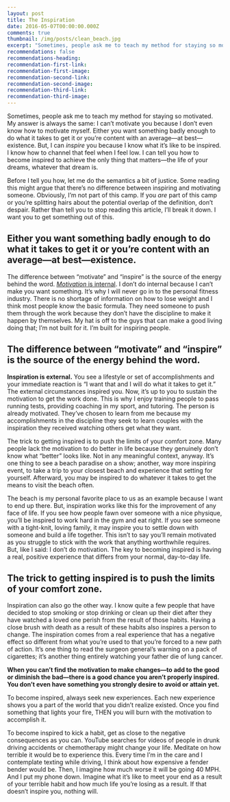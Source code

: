 ```yaml
---
layout: post
title: The Inspiration
date: 2016-05-07T00:00:00.000Z
comments: true
thumbnail: /img/posts/clean_beach.jpg
excerpt: "Sometimes, people ask me to teach my method for staying so motivated. My answer is always the same: I can’t motivate you because I don’t even know how to motivate myself. Either you want something badly enough to do what it takes to get it or you’re content with an average—at best—existence. But, I can\_inspire\_you because I know what it’s like to be inspired. I know how to channel that feel when I feel low. I can tell you how to become inspired to achieve the only thing that matters—the life of your dreams, whatever that dream is."
recommendations: false
recommendations-heading:
recommendation-first-link:
recommendation-first-image:
recommendation-second-link:
recommendation-second-image:
recommendation-third-link:
recommendation-third-image:
---
```



Sometimes, people ask me to teach my method for staying so motivated. My answer is always the same: I can’t motivate you because I don’t even know how to motivate myself. Either you want something badly enough to do what it takes to get it or you’re content with an average—at best—existence. But, I can&nbsp;*inspire*&nbsp;you because I know what it’s like to be inspired. I know how to channel that feel when I feel low. I can tell you how to become inspired to achieve the only thing that matters—the life of your dreams, whatever that dream is.

Before I tell you how, let me do the semantics a bit of justice. Some reading this might argue that there’s no difference between inspiring and motivating someone. Obviously, I’m not part of this camp. If you&nbsp;*are*&nbsp;part of this camp or you’re splitting hairs about the potential overlap of the definition, don’t despair. Rather than tell you to stop reading this article, I’ll break it down. I want you to get something out of this.

## Either you want something badly enough to do what it takes to get it or you’re content with an average—at best—existence.

The difference between “motivate” and “inspire” is the source of the energy behind the word.&nbsp;[*Motivation*&nbsp;is internal](/2016/01/16/the-right-motivation/). I don’t do internal because I can’t make you want something. It’s why I will never go in to the personal fitness industry. There is no shortage of information on how to lose weight and I think most people know the basic formula. They need someone to push them through the work because they don’t have the discipline to make it happen by themselves. My hat is off to the guys that can make a good living doing that; I’m not built for it. I’m built for inspiring people.

## The difference between “motivate” and “inspire” is the source of the energy behind the word.

**Inspiration is external.** You see a lifestyle or set of accomplishments and your immediate reaction is “I want that and I will do what it takes to get it.” The external circumstances inspired you. Now, it’s up to you to sustain the motivation to get the work done. This is why I enjoy training people to pass running tests, providing coaching in my sport, and tutoring. The person is already motivated. They’ve chosen to learn from me because my accomplishments in the discipline they seek to learn couples with the inspiration they received watching others get what they want.

The trick to getting inspired is to push the limits of your comfort zone. Many people lack the motivation to do better in life because they genuinely don’t know what “better” looks like. Not in any meaningful context, anyway. It’s one thing to see a beach paradise on a show; another, way more inspiring event, to take a trip to your closest beach and experience that setting for yourself. Afterward, you may be inspired to do whatever it takes to get the means to visit the beach often.

The beach is my personal favorite place to us as an example because I want to end up there. But, inspiration works like this for the improvement of any face of life. If you see how people fawn over someone with a nice physique, you’ll be inspired to work hard in the gym and eat right. If you see someone with a tight-knit, loving family, it may inspire you to settle down with someone and build a life together. This isn’t to say you’ll remain motivated as you struggle to stick with the work that anything worthwhile requires. But, like I said: I don’t do motivation. The key to becoming inspired is having a real, positive experience that differs from your normal, day-to-day life.

## The trick to getting inspired is to push the limits of your comfort zone.

Inspiration can also go the other way. I know quite a few people that have decided to stop smoking or stop drinking or clean up their diet after they have watched a loved one perish from the result of those habits. Having a close brush with death as a result of these habits also inspires a person to change. The inspiration comes from a real experience that has a negative effect so different from what you’re used to that you’re forced to a new path of action. It’s one thing to read the surgeon general’s warning on a pack of cigarettes; it’s another thing entirely watching your father die of lung cancer.

**When you can’t find the motivation to make changes—to add to the good or diminish the bad—there is a good chance you aren’t properly inspired. You don’t even have something you strongly desire to avoid or attain yet.**

To become inspired, always seek new experiences. Each new experience shows you a part of the world that you didn’t realize existed. Once you find something that lights your fire, THEN you will burn with the motivation to accomplish it.

To become inspired to kick a habit, get as close to the negative consequences as you can. YouTube searches for videos of people in drunk driving accidents or chemotherapy might change your life. Meditate on how terrible it would be to experience this. Every time I’m in the care and I contemplate texting while driving, I think about how expensive a fender bender would be. Then, I imagine how much worse it will be going 40 MPH. And I put my phone down. Imagine what it’s like to meet your end as a result of your terrible habit and how much life you’re losing as a result. If that doesn’t inspire you, nothing will.
